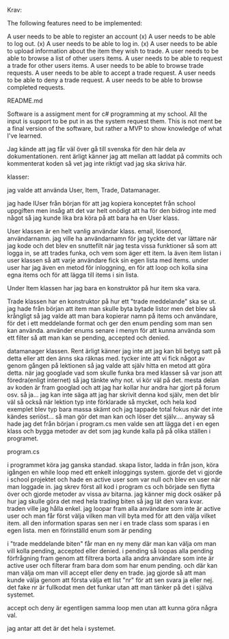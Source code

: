 Krav:

The following features need to be implemented:

A user needs to be able to register an account (x)
A user needs to be able to log out. (x)
A user needs to be able to log in. (x)
A user needs to be able to upload information about the item they wish to trade.
A user needs to be able to browse a list of other users items.
A user needs to be able to request a trade for other users items.
A user needs to be able to browse trade requests.
A user needs to be able to accept a trade request.
A user needs to be able to deny a trade request.
A user needs to be able to browse completed requests.



README.md

Software is a assigment ment for c# programming at my school. 
All the input is support to be put in as the system request them.
This is not ment be a final version of the software, but rather a MVP to show knowledge of what I've learned.


Jag kände att jag får väl över gå till svenska för den här dela av dokumentationen.
rent ärligt känner jag att mellan att laddat på commits och kommenterat koden så vet jag inte riktigt vad jag ska skriva här.

klasser:

jag valde att använda User, Item, Trade, Datamanager.

jag hade IUser från början för att jag kopiera konceptet från school uppgiften men insåg att det var helt onödigt att ha för den bidrog inte med något så jag kunde lika bra köra på att bara ha en User klass.

User klassen är en helt vanlig användar klass. email, lösenord, användarnamn.
jag ville ha användarnamn för jag tyckte det var lättare när jag kode och det blev en snuttefilt när jag testa vissa funktioner så som att logga in, se att trades funka, och vem som äger ett item.
la även item listan i user klassen så att varje användare fick sin egen lista med items.
under user har jag även en metod för inloggning, en för att loop och kolla sina egna items och för att lägga till items i sin lista.

Under Item klassen har jag bara en konstruktor på hur item ska vara.

Trade klassen har en konstruktor på hur ett "trade meddelande" ska se ut. jag hade från början att item man skulle byta bytade listor men det blev så krångligt så jag valde att man bara kopierar namn på items och användare, för det i ett meddelande format och ger den enum pending som man sen kan använda. använder enums senare i menyn för att kunna använda som ett filter så att man kan se pending, accepted och denied. 

datamanager klassen. Rent ärligt känner jag inte att jag kan bli betyg satt på detta eller att den änns ska räknas med. tycker inte att vi fick något av genom gången på lektionen så jag valde att själv hitta en metod att göra detta. när jag googlade vad som skulle funka bra med klasser så var json att föredra(enligt internet) så jag tänkte why not. vi kör väl på det. mesta delan av koden är fram googlad och att jag har kollar hur andra har gjort på forum osv. så ja... jag kan inte säga att jag har skrivit denna kod själv, men det blir väl så också när lektion typ inte förklarade så mycket, och hela kod exemplet blev typ bara massa skämt och jag tappade total fokus när det inte kändes seriöst... så man gör det man kan och löser det själv.... anyway så hade jag det från början i program.cs men valde sen att lägga det i en egen klass och bygga metoder av det som jag kunde kalla på på olika ställen i programet. 

program.cs

i programmet köra jag ganska standad. skapa listor, ladda in från json, köra igången en while loop med ett enkelt inloggings system.
gjorde det vi gjorde i school projektet och hade en active user som var null och blev en user när man loggade in.
jag skrev först all kod i program cs och började sen flytta över och gjorde metoder av vissa av bitarna. 
jag känner mig dock osäker på hur jag skulle göra det med hela trading biten så jag lät den vara kvar.
traden ville jag hålla enkel. jag loopar fram alla användare som inte är active user och man får först välja vilken man vill byta med för att den välja vilket item. all den information sparas sen ner i en trade class som sparas i en egen lista. men en förinställd enum som är pending 

i "trade meddelande biten" får man en ny meny där man kan välja om man vill kolla pending, accepted eller denied.
i pending så loopas alla pending förfrågning fram genom att filtrera borta alla andra användare som inte är active user och filterar fram bara dom som har enum pending. och där kan man välja om man vill accept eller deny en trade. jag gjorde så att man kunde välja genom att första välja ett list "nr" för att sen svara ja eller nej. det fake nr är fullkodat men det funkar utan att man tänker på det i själva systemet. 

accept och deny är egentligen samma loop men utan att kunna göra några val. 

jag antar att det är det hela i systemet. 
